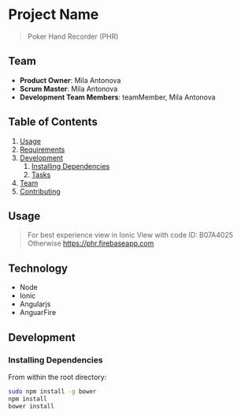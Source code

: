 # Project Name

> Poker Hand Recorder (PHR)

## Team

  - __Product Owner__: Mila Antonova
  - __Scrum Master__: Mila Antonova
  - __Development Team Members__: teamMember, Mila Antonova

## Table of Contents

1. [Usage](#Usage)
1. [Requirements](#requirements)
1. [Development](#development)
    1. [Installing Dependencies](#installing-dependencies)
    1. [Tasks](#tasks)
1. [Team](#team)
1. [Contributing](#contributing)

## Usage

> For best experience view in Ionic View with code ID: B07A4025
> Otherwise https://phr.firebaseapp.com

## Technology

- Node 
- Ionic 
- Angularjs
- AnguarFire


## Development

### Installing Dependencies

From within the root directory:

```sh
sudo npm install -g bower
npm install
bower install
```

<!-- ### Roadmap

View the project roadmap [here](LINK_TO_PROJECT_ISSUES)


## Contributing

See [CONTRIBUTING.md](CONTRIBUTING.md) for contribution guidelines. -->